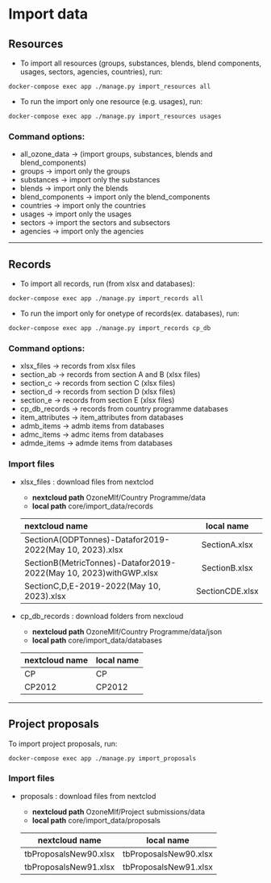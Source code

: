 # Import data

## Resources

- To import all resources (groups, substances, blends, blend components, usages, 
    sectors, agencies, countries), run:
```shell
docker-compose exec app ./manage.py import_resources all
```

- To run the import only one resource (e.g. usages), run:
```shell
docker-compose exec app ./manage.py import_resources usages
```

### Command options:
- all_ozone_data -> (import groups, substances, blends and blend_components)
- groups -> import only the groups
- substances -> import only the substances
- blends -> import only the blends
- blend_components -> import only the blend_components
- countries -> import only the countries
- usages -> import only the usages
- sectors -> import the sectors and subsectors
- agencies -> import only the agencies

---

## Records
- To import all records, run (from xlsx and databases):
```shell
docker-compose exec app ./manage.py import_records all
```
- To run the import only for onetype of records(ex. databases), run:
```shell
docker-compose exec app ./manage.py import_records cp_db
```
### Command options:
- xlsx_files -> records from xlsx files
- section_ab -> records from section A and B (xlsx files)
- section_c -> records from section C (xlsx files)
- section_d -> records from section D (xlsx files)
- section_e -> records from section E (xlsx files)
- cp_db_records -> records from country programme databases
- item_attributes -> item_attributes from databases
- admb_items -> admb items from databases
- admc_items -> admc items from databases
- admde_items -> admde items from databases

### Import files

- xlsx_files
: download files from nextclod
    - **nextcloud path** OzoneMlf/Country Programme/data
    - **local path** core/import_data/records

    |nextcloud name | local name |
    | :----    | :----:  |
    | SectionA(ODPTonnes)-Datafor2019-2022(May 10, 2023).xlsx | SectionA.xlsx |
    | SectionB(MetricTonnes)-Datafor2019-2022(May 10, 2023)withGWP.xlsx | SectionB.xlsx |
    | SectionC,D,E-2019-2022(May 10, 2023).xlsx | SectionCDE.xlsx |

- cp_db_records
: download folders from nexcloud
    - **nextcloud path** OzoneMlf/Country Programme/data/json
    - **local path** core/import_data/databases

    |nextcloud name | local name |
    | :----    | :----  |
    | CP | CP |
    | CP2012 | CP2012 |


---

## Project proposals
To import project proposals, run:
```shell
docker-compose exec app ./manage.py import_proposals
```

### Import files

- proposals
: download files from nextclod
    - **nextcloud path** OzoneMlf/Project submissions/data
    - **local path** core/import_data/proposals

    |nextcloud name | local name |
    | :----:    | :----:  |
    | tbProposalsNew90.xlsx | tbProposalsNew90.xlsx |
    | tbProposalsNew91.xlsx | tbProposalsNew91.xlsx |
